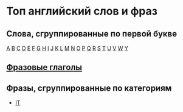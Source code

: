 # Топ английский слов и фраз

## Слова, сгруппированные по первой букве

[A](words/a.md) [B](words/b.md) [C](words/c.md) [D](words/d.md) [E](words/e.md) [F](words/f.md) [G](words/g.md) [H](words/h.md) [I](words/i.md) [J](words/j.md) [K](words/k.md) [L](words/l.md) [M](words/m.md) [N](words/n.md) [O](words/o.md) [P](words/p.md) [Q](words/q.md) [R](words/r.md) [S](words/s.md) [T](words/t.md) [U](words/u.md) [V](words/v.md) [W](words/w.md) [Y](words/y.md)

## [Фразовые глаголы](phrasal_verbs.md)

## Фразы, сгруппированные по категориям

- [IT](phrases/it_phrases.md)
